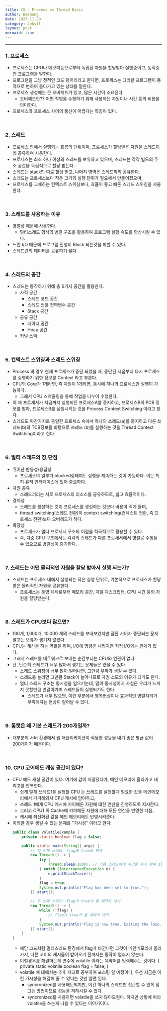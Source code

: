 ```yaml
---
title: CS - Process vs Thread Basic
author: Daehong
date: 2023-11-29
category: Jekyll
layout: post
mermaid: true
---
```


<hr>

### 1. 프로세스
* 프로세스는 CPU나 메모리등으로부터 독립된 자원을 할딩받아 실행중이고, 동작중인 프로그램을 말한다.
* 프로그램을 그냥 정적인 코드 덩어리라고 한다면, 프로세스는 그러한 프로그램이 동적으로 변하여 돌아가고 있는 상태를 말한다.
* 프로세스 생성에는 큰 오버헤드가 있고, 많은 시간이 소요된다.
	* 오버헤드란?? 어떤 작업을 수행하기 위해 사용되는 자원이나 시간 등의 비용을 의미한다.
* 프로세스와 프로세스 사이의 통신이 어렵다는 특징이 있다.

<br>

### 2. 스레드
* 프로세스 안에서 실행되는 흐름의 단위이며, 프로세스가 할당받은 자원을 스레드끼리 공유하며 사용한다.
* 프로세스는 최소 하나 이상의 스레드를 보유하고 있으며, 스레드는 각각 별도의 주소 공간을 독립적으로 할당 받는다.
* 스레드는 stack만 따로 할당 받고, 나머지 영역은 스레드끼리 공유한다.
* 스레드는 프로세스보다 작은 크기의 실행 단위가 필요해서 만들어졌으며,
* 프로세스를 교체하는 컨텍스트 스위칭보다, 효율이 좋고 빠른 스레드 스위칭을 사용한다.

<br>

### 3. 스레드를 사용하는 이유
* 병렬성 때문에 사용한다.
	* 멀티스레드 형식의 병렬 구조를 활용하여 프로그램 실행 속도를 향상시킬 수 있다.
* 느린 I/O 때문에 프로그램 진행이 Block 되는것을 피할 수 있다.
* 스레드간의 데이터를 공유하기 슆다.

<br>

### 4. 스레드의 공간
* 스레드는 동작하기 위해 총 6가지 공간을 활용한다.
	* 사적 공간
		* 스레드 코드 공간
		* 스레드 전용 전역변수 공간
		* Stack 공간
	* 공유 공간
		* 데이터 공간
		* Heap 공간
	* 커널 스택
	
<br>

### 5. 컨텍스트 스위칭과 스레드 스위칭
* Process 의 경우 현재 프로세스가 중단 되었을 때, 중단된 시점부터 다시 프로세스를 실행하기 위한 정보를 Context 라고 부른다.
* CPU의 Core가 1개라면, 즉 자원이 1개라면, 동시에 하나의 프로세스만 실행이 가능하다.
	* 그래서 CPU 스케쥴링을 통해 작업을 나누어 수행한다.
* 이 때 프로세서가 지금까지 실행되던 프로세스A를 중지하고, 프로세스B의 PCB 정보를 받아, 프로세스B를 실행시키는 것을 Process Context Switching 이라고 한다.
* 스레드도 마찬가지로 동일한 프로세스 속에서 하나의 쓰레드(a)를 중지하고 다른 쓰레드(b)의 TCB정보를 바탕으로 쓰레드 (b)를 실행하는 것을 Thread Context Switching이라고 한다.

<br>

### 6. 멀티 스레드의 장,단점
* 뛰어난 반응성/응답성
	* 프로세스의 일부가 blocked상태여도 실행을 계속하는 것이 가능하다. 이는 특히 유저 인터페이스에 있어 중요하다.
* 자원 공유
	* 스레드끼리는 서로 프로세스의 리소스를 공유하므로, 쉽고 효율적이다.
* 경제성
	* 스레드를 생성하는 것이 프로세스를 생성하는 것보다 비용이 적게 들며,
	* thread switching(스레드 전환)이 context switching(컨텍스트 전환, 즉 프로세스 전환)보다 오버헤드가 적다.
* 확장성
	* 프로세스가 멀티 프로세서 구조의 이점을 적극적으로 활용할 수 있다.
	* 즉, 다중 CPU 구조에서는 각각의 스레드가 다른 프로세서에서 병렬로 수행될 수 있으므로 병렬성이 증가한다.
	
<br>

### 7. 스레드는 어떤 물리적인 자원을 할당 받아서 실행 되는가?
* 스레드는 프로세스 내에서 실행되는 작은 실행 단위로, 기본적으로 프로세스가 할당 받은 물리적인 자원을 공유한다.
	* 프로세스는 운영 체제로부터 메모리 공간, 파일 디스크립터, CPU 시간 등의 자원을 할당받는다.
	
<br>

### 8. 스레드가 CPU보다 많으면?
* 100개, 1,000개, 10,000 개의 스레드를 보내보았지만 잠깐 서버가 중단되는 문제 말고는 오류가 생기지 않았다.
* CPU는 계산을 하는 역할을 하며, I/O에 명령은 내리지만 직접 I/O와는 관계가 없다.
* 그래서 스레드를 네트워크로 보내는 순간부터는 CPU와 연관이 없다.
* 단, 단순히 스레드가 너무 많아서 생기는 문제들은 있을 수 있다.
	* 스레드 스위칭이 너무 많이 일어나면, 그만큼 부하가 생길 수 있다.
	* 스레드를 늘리면 그만큼 Stack이 늘어나므로 자원 소모의 이유가 되기도 한다.
	* 멀티 스레드 구조는 동시성을 일으키는데, 말이 동시성이지 사실은 우리가 느끼지 못할만큼 번갈아가며 스레드들이 실행되기도 한다.
		* 스레드가 너무 많으면, 이런 부분에서 병목현상이나 효과적인 병렬처리가 부족해지는 현상이 일어날 수 있다.

<br>

### 9. 톰캣은 왜 기본 스레드가 200개일까?
* 대부분의 서버 환경에서 웹 애플리케이션이 적당한 성능을 내기 좋은 평균 값이 200개이기 때문이다.

<br>

### 10. CPU 코어에도 캐싱 공간이 있다?
* CPU 에도 캐싱 공간이 있다. 여기에 값이 저장됐다가, 메인 메모리에 올라가고 내리고를 반복한다.
	* 쉽게 말해 쓰레드1을 실행할 CPU 는 쓰레드를 실행할때 필요한 값을 메인메모리에서 카피해와서 CPU 캐시에 담아두고,
	* 쓰레드 1에게 CPU 캐시에 카피해둔 자원에 대한 연산을 진행하도록 지시한다.
	* 그러고 CPU1 의 Cache에 카피해둔 자원에 대해 모든 연산을 반영한 다음,
	* 캐시에 최신화된 값을 메인 메모리에도 반영시켜준다.
* 이러한 경우 생길 수 있는 문제를 "가시성" 이라고 한다.
	```java
	public class VolatileExample {
		private static boolean flag = false;

		public static main(String[] args) {
			// 첫 번째 스레드: flag를 true로 변경
			new Thread(() -> {
				try {
					Thread.sleep(1000); // 다른 스레드에게 시간을 주기 위해 sleep
				} catch (InterruptedException e) {
					e.printStackTrace();
				}
				flag = true;
				System.out.println("Flag has been set to true.");
			}).start();

			// 두 번째 스레드: flag가 true가 될 때까지 대기
			new Thread(() -> {
				while (!flag) {
					// flag가 true가 될 때까지 대기
				}
				System.out.println("Flag is now true. Exiting the loop.");
			}).start();
		}
	}
	```
	* 해당 코드처럼 멀티스레드 환경에서 flag가 바뀐다면 그것이 메인메모리에 올라가서, 다른 코어의 캐시들이 받아오기 전까지는 동작이 멈추지 않는다.
	* 이럴경우를 해결하는게 변수에 volatile 이라는 예약어를 입력해주는 것이다. ( private static volatile boolean flag = false; )
	* volatile 에 대해서는 추후 제대로 공부하여 포스팅 할 예정이다, 우선 지금은 이런 가시성을 해결해 줄 수 있다는 것만 알면 된다.
		* syncronized를 사용해도되지만, 이건 하나의 스레드만 접근할 수 있게 잠그는 방법이므로 성능을 저하시킬 수 있다.
		* syncronized를 사용하면 volatile을 쓰지 않아도된다. 하지만 상황에 따라 volatile을 쓰는게 나을 수 있다는 이야기이다.
	
	
<br>
<br>
<br>
<br>
<br>